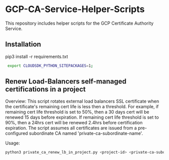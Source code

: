 # GCP-CA-Service-Helper-Scripts

This repository includes helper scripts for the GCP Certificate Authority Service.

## Installation
pip3 install -r requirements.txt
```sh
 export CLOUDSDK_PYTHON_SITEPACKAGES=1;
 ```

## Renew Load-Balancers self-managed certifications in a project
Overview:
This script rotates external load balancers SSL certificate when the certificate's remaining cert life is less then a threshold. For example, if remaining cert life threshold is set to  50%, then a 30 days cert will be renewed 15 days before expiration. If remaining cert life threshold is set to 90%, then a 24hrs cert will be renewed 2.4hrs before certification expiration.
The script assumes all certificates are issued from a pre-configured subordinate CA named 'private-ca-subordinate-name'.

Usage:
```sh
python3 private_ca_renew_lb_in_project.py <project-id> <private-ca-subordinate-name>
```
